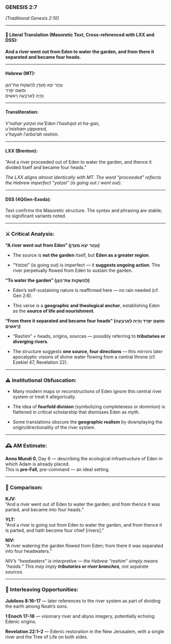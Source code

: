 ### **GENESIS 2:7**

_(Traditional Genesis 2:10)_

---

#### 📜 Literal Translation (Masoretic Text, Cross-referenced with LXX and DSS):

**And a river went out from Eden to water the garden, and from there it separated and became four heads.**

---

#### Hebrew (MT):

וְנָהָר יֹצֵא מֵעֵדֶן לְהַשְׁקוֹת אֶת־הַגָּן  
וּמִשָּׁם יִפָּרֵד  
וְהָיָה לְאַרְבָּעָה רָאשִׁים

---

#### Transliteration:

_V’nahar yotzei me’Eden l’hashqot et ha-gan,  
u’misham yippared,  
v’hayah l’arba’ah rashim._

---

#### LXX (Brenton):

“And a river proceeded out of Eden to water the garden, and thence it divided itself and became four heads.”

_The LXX aligns almost identically with MT. The word “proceeded” reflects the Hebrew imperfect “yotzei” (is going out / went out)._

---

#### DSS (4QGen-Exoda):

Text confirms the Masoretic structure. The syntax and phrasing are stable; no significant variants noted.

---

### ⚔️ Critical Analysis:

**“A river went out from Eden” (וְנָהָר יֹצֵא מֵעֵדֶן)**

- The source is **not the garden** itself, but **Eden as a greater region**.
    
- “Yotzei” (is going out) is imperfect — it **suggests ongoing action**. The river perpetually flowed from Eden to sustain the garden.
    

**“To water the garden” (לְהַשְׁקוֹת אֶת־הַגָּן)**

- Eden’s self-sustaining nature is reaffirmed here — no rain needed (cf. Gen 2:6).
    
- This verse is a **geographic and theological anchor**, establishing Eden as the **source of life and nourishment**.
    

**“From there it separated and became four heads” (וּמִשָּׁם יִפָּרֵד וְהָיָה לְאַרְבָּעָה רָאשִׁים)**

- “Rashim” = heads, origins, sources — possibly referring to **tributaries or diverging rivers**.
    
- The structure suggests **one source, four directions** — this mirrors later apocalyptic visions of divine water flowing from a central throne (cf. Ezekiel 47, Revelation 22).
    

---

### ⚠️ Institutional Obfuscation:

- Many modern maps or reconstructions of Eden ignore this central river system or treat it allegorically.
    
- The idea of **fourfold division** (symbolizing completeness or dominion) is flattened in critical scholarship that dismisses Eden as myth.
    
- Some translations obscure the **geographic realism** by downplaying the origin/directionality of the river system.
    

---

### 🕰️ AM Estimate:

**Anno Mundi 0**, Day 6 — describing the ecological infrastructure of Eden in which Adam is already placed.  
This is **pre-Fall**, pre-command — an ideal setting.

---

### 📖 Comparison:

**KJV:**  
“And a river went out of Eden to water the garden; and from thence it was parted, and became into four heads.”

**YLT:**  
“And a river is going out from Eden to water the garden, and from thence it is parted, and hath become four chief [rivers].”

**NIV:**  
“A river watering the garden flowed from Eden; from there it was separated into four headwaters.”

_NIV’s “headwaters” is interpretive — the Hebrew “rashim” simply means “heads.” This may imply **tributaries or river branches**, not separate sources._

---

### 🔗 Interleaving Opportunities:

**Jubilees 8:16–17** — later references to the river system as part of dividing the earth among Noah’s sons.

**1 Enoch 17–18** — visionary river and abyss imagery, potentially echoing Edenic origins.

**Revelation 22:1–2** — Edenic restoration in the New Jerusalem, with a single river and the Tree of Life on both sides.